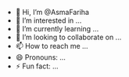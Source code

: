 - 👋 Hi, I’m @AsmaFariha
- 👀 I’m interested in ...
- 🌱 I’m currently learning ...
- 💞️ I’m looking to collaborate on ...
- 📫 How to reach me ...
- 😄 Pronouns: ...
- ⚡ Fun fact: ...

<!---
AsmaFariha/AsmaFariha is a ✨ special ✨ repository because its `README.md` (this file) appears on your GitHub profile.
You can click the Preview link to take a look at your changes.
--->
